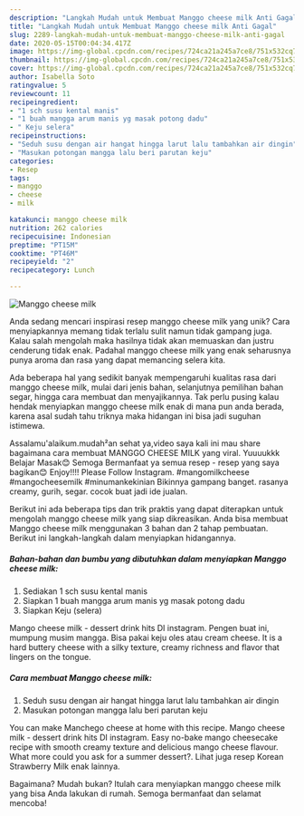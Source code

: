 ```yaml
---
description: "Langkah Mudah untuk Membuat Manggo cheese milk Anti Gagal"
title: "Langkah Mudah untuk Membuat Manggo cheese milk Anti Gagal"
slug: 2289-langkah-mudah-untuk-membuat-manggo-cheese-milk-anti-gagal
date: 2020-05-15T00:04:34.417Z
image: https://img-global.cpcdn.com/recipes/724ca21a245a7ce8/751x532cq70/manggo-cheese-milk-foto-resep-utama.jpg
thumbnail: https://img-global.cpcdn.com/recipes/724ca21a245a7ce8/751x532cq70/manggo-cheese-milk-foto-resep-utama.jpg
cover: https://img-global.cpcdn.com/recipes/724ca21a245a7ce8/751x532cq70/manggo-cheese-milk-foto-resep-utama.jpg
author: Isabella Soto
ratingvalue: 5
reviewcount: 11
recipeingredient:
- "1 sch susu kental manis"
- "1 buah mangga arum manis yg masak potong dadu"
- " Keju selera"
recipeinstructions:
- "Seduh susu dengan air hangat hingga larut lalu tambahkan air dingin"
- "Masukan potongan mangga lalu beri parutan keju"
categories:
- Resep
tags:
- manggo
- cheese
- milk

katakunci: manggo cheese milk 
nutrition: 262 calories
recipecuisine: Indonesian
preptime: "PT15M"
cooktime: "PT46M"
recipeyield: "2"
recipecategory: Lunch

---
```



![Manggo cheese milk](https://img-global.cpcdn.com/recipes/724ca21a245a7ce8/751x532cq70/manggo-cheese-milk-foto-resep-utama.jpg)

Anda sedang mencari inspirasi resep manggo cheese milk yang unik? Cara menyiapkannya memang tidak terlalu sulit namun tidak gampang juga. Kalau salah mengolah maka hasilnya tidak akan memuaskan dan justru cenderung tidak enak. Padahal manggo cheese milk yang enak seharusnya punya aroma dan rasa yang dapat memancing selera kita.

Ada beberapa hal yang sedikit banyak mempengaruhi kualitas rasa dari manggo cheese milk, mulai dari jenis bahan, selanjutnya pemilihan bahan segar, hingga cara membuat dan menyajikannya. Tak perlu pusing kalau hendak menyiapkan manggo cheese milk enak di mana pun anda berada, karena asal sudah tahu triknya maka hidangan ini bisa jadi suguhan istimewa.

Assalamu&#39;alaikum.mudah²an sehat ya,video saya kali ini mau share bagaimana cara membuat MANGGO CHEESE MILK yang viral. Yuuuukkk Belajar Masak😊 Semoga Bermanfaat ya semua resep - resep yang saya bagikan😊 Enjoy!!!! Please Follow Instagram. #mangomilkcheese #mangocheesemilk #minumankekinian Bikinnya gampang banget. rasanya creamy, gurih, segar. cocok buat jadi ide jualan.


Berikut ini ada beberapa tips dan trik praktis yang dapat diterapkan untuk mengolah manggo cheese milk yang siap dikreasikan. Anda bisa membuat Manggo cheese milk menggunakan 3 bahan dan 2 tahap pembuatan. Berikut ini langkah-langkah dalam menyiapkan hidangannya.

<!--inarticleads1-->

##### Bahan-bahan dan bumbu yang dibutuhkan dalam menyiapkan Manggo cheese milk:

1. Sediakan 1 sch susu kental manis
1. Siapkan 1 buah mangga arum manis yg masak potong dadu
1. Siapkan  Keju (selera)


Mango cheese milk - dessert drink hits DI instagram. Pengen buat ini, mumpung musim mangga. Bisa pakai keju oles atau cream cheese. It is a hard buttery cheese with a silky texture, creamy richness and flavor that lingers on the tongue. 

<!--inarticleads2-->

##### Cara membuat Manggo cheese milk:

1. Seduh susu dengan air hangat hingga larut lalu tambahkan air dingin
1. Masukan potongan mangga lalu beri parutan keju


You can make Manchego cheese at home with this recipe. Mango cheese milk - dessert drink hits DI instagram. Easy no-bake mango cheesecake recipe with smooth creamy texture and delicious mango cheese flavour. What more could you ask for a summer dessert?. Lihat juga resep Korean Strawberry Milk enak lainnya. 

Bagaimana? Mudah bukan? Itulah cara menyiapkan manggo cheese milk yang bisa Anda lakukan di rumah. Semoga bermanfaat dan selamat mencoba!
